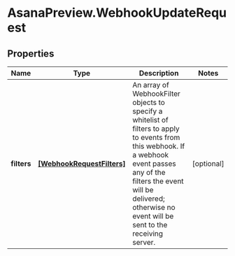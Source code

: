 # AsanaPreview.WebhookUpdateRequest

## Properties
Name | Type | Description | Notes
------------ | ------------- | ------------- | -------------
**filters** | [**[WebhookRequestFilters]**](WebhookRequestFilters.md) | An array of WebhookFilter objects to specify a whitelist of filters to apply to events from this webhook. If a webhook event passes any of the filters the event will be delivered; otherwise no event will be sent to the receiving server. | [optional] 
